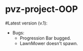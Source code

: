 # pvz-project-OOP

#Latest version (v.1):
- Bugs:
  + Progression Bar bugged.
  + LawnMower doesn't spawn.
    

